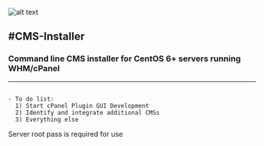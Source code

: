 ![alt text](https://intergenstudios.com/Downloads/cms-inst.png "CMS Installer")

#**CMS-Installer**
---

### Command line CMS installer for CentOS 6+ servers running WHM/cPanel
---

```

- To do list:
  1) Start cPanel Plugin GUI Development
  2) Identify and integrate additional CMSs
  3) Everything else  
```

Server root pass is required for use
